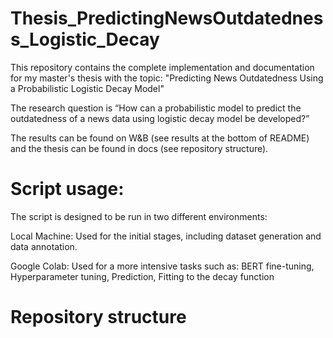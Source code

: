 # Thesis_PredictingNewsOutdatedness_Logistic_Decay

This repository contains the complete implementation and documentation for my master's thesis with the topic: "Predicting News Outdatedness Using a Probabilistic Logistic Decay Model"

The research question is “How can a probabilistic model to predict the outdatedness of a news data using logistic decay model be developed?”

The results can be found on W&B (see results at the bottom of README) and the thesis can be found in docs (see repository structure).

# Script usage:

The script is designed to be run in two different environments:

Local Machine: Used for the initial stages, including dataset generation and data annotation.

Google Colab: Used for a more intensive tasks such as: BERT fine-tuning, Hyperparameter tuning, Prediction, Fitting to the decay function

# Repository structure

